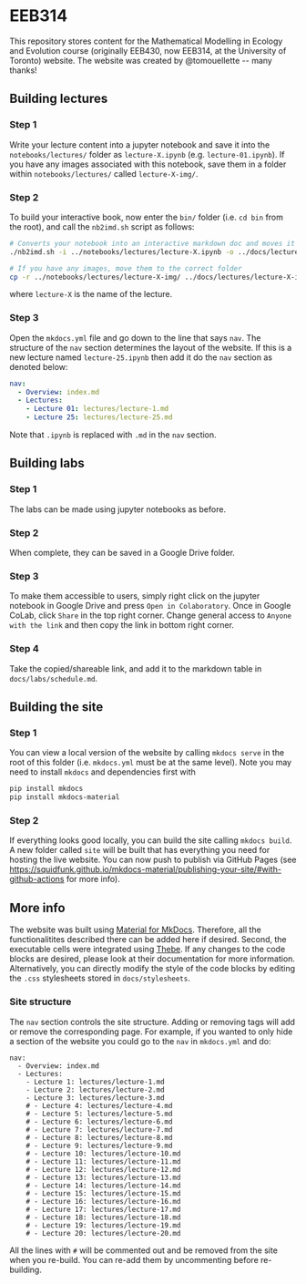 # EEB314

This repository stores content for the Mathematical Modelling in Ecology and Evolution course (originally EEB430, now EEB314, at the University of Toronto) website. The website was created by @tomouellette -- many thanks!

## Building lectures

### Step 1

Write your lecture content into a jupyter notebook and save it into the `notebooks/lectures/` folder as `lecture-X.ipynb` (e.g. `lecture-01.ipynb`). If you have any images associated with this notebook, save them in a folder within `notebooks/lectures/` called `lecture-X-img/`.

### Step 2

To build your interactive book, now enter the `bin/` folder (i.e. `cd bin` from the root), and call the `nb2imd.sh` script as follows:

```bash
# Converts your notebook into an interactive markdown doc and moves it to correct folder
./nb2imd.sh -i ../notebooks/lectures/lecture-X.ipynb -o ../docs/lectures/

# If you have any images, move them to the correct folder
cp -r ../notebooks/lectures/lecture-X-img/ ../docs/lectures/lecture-X-img/
```

where `lecture-X` is the name of the lecture.

### Step 3

Open the `mkdocs.yml` file and go down to the line that says `nav`. The structure of the `nav` section determines the layout of the website. If this is a new lecture named `lecture-25.ipynb` then add it do the `nav` section as denoted below:

```yaml
nav:
  - Overview: index.md
  - Lectures:
    - Lecture 01: lectures/lecture-1.md
    - Lecture 25: lectures/lecture-25.md
```

Note that `.ipynb` is replaced with `.md` in the `nav` section.

## Building labs

### Step 1

The labs can be made using jupyter notebooks as before. 

### Step 2

When complete, they can be saved in a Google Drive folder.
 
### Step 3

To make them accessible to users, simply right click on the jupyter notebook in Google Drive and press `Open in Colaboratory`. Once in Google CoLab, click `Share` in the top right corner. Change general access to `Anyone with the link` and then copy the link in bottom right corner.

### Step 4

Take the copied/shareable link, and add it to the markdown table in `docs/labs/schedule.md`.

## Building the site

### Step 1

You can view a local version of the website by calling `mkdocs serve` in the root of this folder (i.e. `mkdocs.yml` must be at the same level). Note you may need to install `mkdocs` and dependencies first with

```bash
pip install mkdocs
pip install mkdocs-material
```

### Step 2

If everything looks good locally, you can build the site calling `mkdocs build`. A new folder called `site` will be built that has everything you need for hosting the live website. You can now push to publish via GitHub Pages (see https://squidfunk.github.io/mkdocs-material/publishing-your-site/#with-github-actions for more info).

## More info

The website was built using [Material for MkDocs](https://squidfunk.github.io/mkdocs-material/). Therefore, all the functionalitites described there can be added here if desired. Second, the executable cells were integrated using [Thebe](https://github.com/executablebooks/thebe). If any changes to the code blocks are desired, please look at their documentation for more information. Alternatively, you can directly modify the style of the code blocks by editing the `.css` stylesheets stored in `docs/stylesheets`.

### Site structure

The `nav` section controls the site structure. Adding or removing tags will add or remove the corresponding page. For example, if you wanted to only hide a section of the website you could go to the `nav` in `mkdocs.yml` and do:

```
nav:
  - Overview: index.md
  - Lectures:
    - Lecture 1: lectures/lecture-1.md
    - Lecture 2: lectures/lecture-2.md
    - Lecture 3: lectures/lecture-3.md
    # - Lecture 4: lectures/lecture-4.md
    # - Lecture 5: lectures/lecture-5.md
    # - Lecture 6: lectures/lecture-6.md
    # - Lecture 7: lectures/lecture-7.md
    # - Lecture 8: lectures/lecture-8.md
    # - Lecture 9: lectures/lecture-9.md
    # - Lecture 10: lectures/lecture-10.md
    # - Lecture 11: lectures/lecture-11.md
    # - Lecture 12: lectures/lecture-12.md
    # - Lecture 13: lectures/lecture-13.md
    # - Lecture 14: lectures/lecture-14.md
    # - Lecture 15: lectures/lecture-15.md
    # - Lecture 16: lectures/lecture-16.md
    # - Lecture 17: lectures/lecture-17.md
    # - Lecture 18: lectures/lecture-18.md
    # - Lecture 19: lectures/lecture-19.md
    # - Lecture 20: lectures/lecture-20.md
```

All the lines with `#` will be commented out and be removed from the site when you re-build. You can re-add them by uncommenting before re-building.
